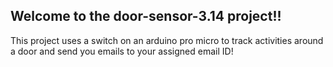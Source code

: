 ## Welcome to the door-sensor-3.14 project!!

This project uses a switch on an arduino pro micro to track activities around a door and send you emails to your assigned email ID!

